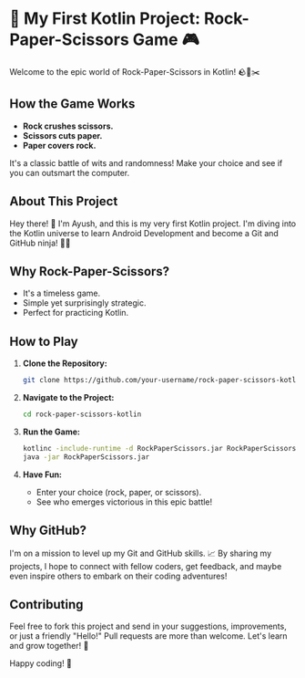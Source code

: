 # 🚀 My First Kotlin Project: Rock-Paper-Scissors Game 🎮

Welcome to the epic world of Rock-Paper-Scissors in Kotlin! 🪨📄✂️

## How the Game Works

- **Rock crushes scissors.**
- **Scissors cuts paper.**
- **Paper covers rock.**

It's a classic battle of wits and randomness! Make your choice and see if you can outsmart the computer.

## About This Project

Hey there! 👋 I'm Ayush, and this is my very first Kotlin project. I'm diving into the Kotlin universe to learn Android Development and become a Git and GitHub ninja! 🥷🚀

## Why Rock-Paper-Scissors?

- It's a timeless game.
- Simple yet surprisingly strategic.
- Perfect for practicing Kotlin.

## How to Play

1. **Clone the Repository:**
    ```bash
    git clone https://github.com/your-username/rock-paper-scissors-kotlin.git
    ```

2. **Navigate to the Project:**
    ```bash
    cd rock-paper-scissors-kotlin
    ```

3. **Run the Game:**
    ```bash
    kotlinc -include-runtime -d RockPaperScissors.jar RockPaperScissors.kt
    java -jar RockPaperScissors.jar
    ```

4. **Have Fun:**
    - Enter your choice (rock, paper, or scissors).
    - See who emerges victorious in this epic battle!

## Why GitHub?

I'm on a mission to level up my Git and GitHub skills. 📈 By sharing my projects, I hope to connect with fellow coders, get feedback, and maybe even inspire others to embark on their coding adventures!

## Contributing

Feel free to fork this project and send in your suggestions, improvements, or just a friendly "Hello!" Pull requests are more than welcome. Let's learn and grow together! 🌱


Happy coding! 🚀

